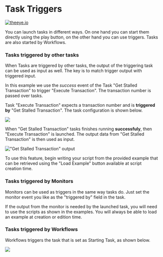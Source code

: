 # Task Triggers

[![theeye.io](https://theeye.io/img/logo2.png)](https://theeye.io/en/index.html)

You can launch tasks in different ways. On one hand you can start them directly using the play button, on the other hand you can use triggers. Tasks are also started by Workflows.

### Tasks triggered by other tasks

When Tasks are triggered by other tasks, the output of the triggering task can be used as input as well. The key is to match trigger output with triggered input.

In this example we use the _success_ event of the Task "Get Stalled Transaction" to trigger "Execute Transaction". The transaction number is passed over tasks.

Task "Execute Transaction" expects a transaction number and is **triggered by** "Get Stalled Transaction". The task configuration is shown below.

![](/images/triggeredbytask.jpg)

When "Get Stalled Transaction" tasks finishes running **successfuly**, then "Execute Transaction" is launched. The output data from "Get Stalled Transaction" is then used as input.

![&quot;Get Stalled Transaction&quot; output ](/images/taskexecution.jpg)

To use this feature, begin writing your script from the provided example that can be retrieved using  the "Load Example" button available at script creation time.

### Tasks triggered by Monitors

Monitors can be used as triggers in the same way tasks do. Just set the monitor event you like as the "triggered by" field in the task.

If the output from the monitor is needed by the launched task, you will need to use the scripts as shown in the examples. You will always be able to load an example at creation or edition time.

### Tasks triggered by Workflows

Workflows triggers the task that is set as Starting Task, as shown below.

![](..//images/image%20%285%29.png)

 

